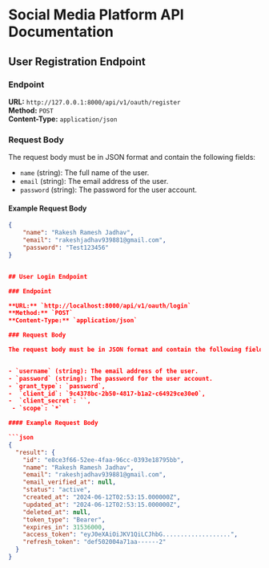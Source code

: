 # Social Media Platform API Documentation

## User Registration Endpoint

### Endpoint

**URL:** `http://127.0.0.1:8000/api/v1/oauth/register`  
**Method:** `POST`  
**Content-Type:** `application/json`

### Request Body

The request body must be in JSON format and contain the following fields:

- `name` (string): The full name of the user.
- `email` (string): The email address of the user.
- `password` (string): The password for the user account.

#### Example Request Body

```json
{
    "name": "Rakesh Ramesh Jadhav",
    "email": "rakeshjadhav939881@gmail.com",
    "password": "Test123456"
}


## User Login Endpoint

### Endpoint

**URL:** `http://localhost:8000/api/v1/oauth/login`  
**Method:** `POST`  
**Content-Type:** `application/json`

### Request Body

The request body must be in JSON format and contain the following fields:


- `username` (string): The email address of the user.
- `password` (string): The password for the user account.
- `grant_type`: `password`,
-  `client_id`: `9c4378bc-2b50-4817-b1a2-c64929ce30e0`,
-  `client_secret`: ``,
 - `scope`: `*`

#### Example Request Body

```json
{
  "result": {
    "id": "e8ce3f66-52ee-4faa-96cc-0393e18795bb",
    "name": "Rakesh Ramesh Jadhav",
    "email": "rakeshjadhav939881@gmail.com",
    "email_verified_at": null,
    "status": "active",
    "created_at": "2024-06-12T02:53:15.000000Z",
    "updated_at": "2024-06-12T02:53:15.000000Z",
    "deleted_at": null,
    "token_type": "Bearer",
    "expires_in": 31536000,
    "access_token": "eyJ0eXAiOiJKV1QiLCJhbG...................",
    "refresh_token": "def502004a71aa------2"
  }
}


